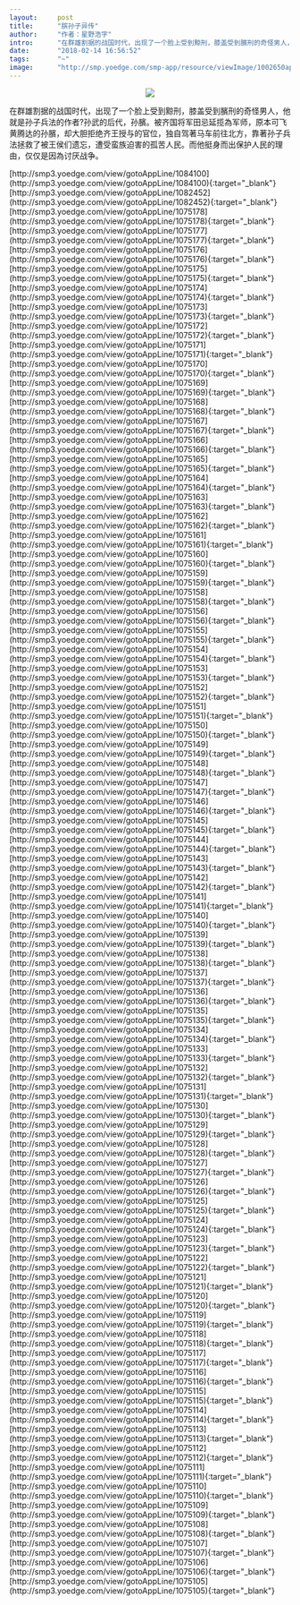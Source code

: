 ```yaml
---
layout:     post
title:      "膑孙子异传"
author:     "作者：星野浩字"
intro:      "在群雄割据的战国时代，出现了一个脸上受到黥刑，膝盖受到臏刑的奇怪男人，他就是孙子兵法的作者?孙武的后代，孙臏。被齐国将军田忌延揽為军师，原本可飞黄腾达的孙臏，却大胆拒绝齐王授与的官位，独自驾著马车前往北方，靠著孙子兵法拯救了被王侯们遗忘，遭受蛮族迫害的孤苦人民。而他挺身而出保护人民的理由，仅仅是因為讨厌战争。"
date:       "2018-02-14 16:56:52"
tags:       "~"
image:      "http://smp.yoedge.com/smp-app/resource/viewImage/1002650appline.png"
---
```

<div style="text-align: center">
<p><img src="http://smp.yoedge.com/smp-app/resource/viewImage/1002650appline.png"/></p>
</div>
<p class="post-meta">
<span>在群雄割据的战国时代，出现了一个脸上受到黥刑，膝盖受到臏刑的奇怪男人，他就是孙子兵法的作者?孙武的后代，孙臏。被齐国将军田忌延揽為军师，原本可飞黄腾达的孙臏，却大胆拒绝齐王授与的官位，独自驾著马车前往北方，靠著孙子兵法拯救了被王侯们遗忘，遭受蛮族迫害的孤苦人民。而他挺身而出保护人民的理由，仅仅是因為讨厌战争。</span>
</p>
[http://smp3.yoedge.com/view/gotoAppLine/1084100](http://smp3.yoedge.com/view/gotoAppLine/1084100){:target="_blank"}
[http://smp3.yoedge.com/view/gotoAppLine/1082452](http://smp3.yoedge.com/view/gotoAppLine/1082452){:target="_blank"}
[http://smp3.yoedge.com/view/gotoAppLine/1075178](http://smp3.yoedge.com/view/gotoAppLine/1075178){:target="_blank"}
[http://smp3.yoedge.com/view/gotoAppLine/1075177](http://smp3.yoedge.com/view/gotoAppLine/1075177){:target="_blank"}
[http://smp3.yoedge.com/view/gotoAppLine/1075176](http://smp3.yoedge.com/view/gotoAppLine/1075176){:target="_blank"}
[http://smp3.yoedge.com/view/gotoAppLine/1075175](http://smp3.yoedge.com/view/gotoAppLine/1075175){:target="_blank"}
[http://smp3.yoedge.com/view/gotoAppLine/1075174](http://smp3.yoedge.com/view/gotoAppLine/1075174){:target="_blank"}
[http://smp3.yoedge.com/view/gotoAppLine/1075173](http://smp3.yoedge.com/view/gotoAppLine/1075173){:target="_blank"}
[http://smp3.yoedge.com/view/gotoAppLine/1075172](http://smp3.yoedge.com/view/gotoAppLine/1075172){:target="_blank"}
[http://smp3.yoedge.com/view/gotoAppLine/1075171](http://smp3.yoedge.com/view/gotoAppLine/1075171){:target="_blank"}
[http://smp3.yoedge.com/view/gotoAppLine/1075170](http://smp3.yoedge.com/view/gotoAppLine/1075170){:target="_blank"}
[http://smp3.yoedge.com/view/gotoAppLine/1075169](http://smp3.yoedge.com/view/gotoAppLine/1075169){:target="_blank"}
[http://smp3.yoedge.com/view/gotoAppLine/1075168](http://smp3.yoedge.com/view/gotoAppLine/1075168){:target="_blank"}
[http://smp3.yoedge.com/view/gotoAppLine/1075167](http://smp3.yoedge.com/view/gotoAppLine/1075167){:target="_blank"}
[http://smp3.yoedge.com/view/gotoAppLine/1075166](http://smp3.yoedge.com/view/gotoAppLine/1075166){:target="_blank"}
[http://smp3.yoedge.com/view/gotoAppLine/1075165](http://smp3.yoedge.com/view/gotoAppLine/1075165){:target="_blank"}
[http://smp3.yoedge.com/view/gotoAppLine/1075164](http://smp3.yoedge.com/view/gotoAppLine/1075164){:target="_blank"}
[http://smp3.yoedge.com/view/gotoAppLine/1075163](http://smp3.yoedge.com/view/gotoAppLine/1075163){:target="_blank"}
[http://smp3.yoedge.com/view/gotoAppLine/1075162](http://smp3.yoedge.com/view/gotoAppLine/1075162){:target="_blank"}
[http://smp3.yoedge.com/view/gotoAppLine/1075161](http://smp3.yoedge.com/view/gotoAppLine/1075161){:target="_blank"}
[http://smp3.yoedge.com/view/gotoAppLine/1075160](http://smp3.yoedge.com/view/gotoAppLine/1075160){:target="_blank"}
[http://smp3.yoedge.com/view/gotoAppLine/1075159](http://smp3.yoedge.com/view/gotoAppLine/1075159){:target="_blank"}
[http://smp3.yoedge.com/view/gotoAppLine/1075158](http://smp3.yoedge.com/view/gotoAppLine/1075158){:target="_blank"}
[http://smp3.yoedge.com/view/gotoAppLine/1075156](http://smp3.yoedge.com/view/gotoAppLine/1075156){:target="_blank"}
[http://smp3.yoedge.com/view/gotoAppLine/1075155](http://smp3.yoedge.com/view/gotoAppLine/1075155){:target="_blank"}
[http://smp3.yoedge.com/view/gotoAppLine/1075154](http://smp3.yoedge.com/view/gotoAppLine/1075154){:target="_blank"}
[http://smp3.yoedge.com/view/gotoAppLine/1075153](http://smp3.yoedge.com/view/gotoAppLine/1075153){:target="_blank"}
[http://smp3.yoedge.com/view/gotoAppLine/1075152](http://smp3.yoedge.com/view/gotoAppLine/1075152){:target="_blank"}
[http://smp3.yoedge.com/view/gotoAppLine/1075151](http://smp3.yoedge.com/view/gotoAppLine/1075151){:target="_blank"}
[http://smp3.yoedge.com/view/gotoAppLine/1075150](http://smp3.yoedge.com/view/gotoAppLine/1075150){:target="_blank"}
[http://smp3.yoedge.com/view/gotoAppLine/1075149](http://smp3.yoedge.com/view/gotoAppLine/1075149){:target="_blank"}
[http://smp3.yoedge.com/view/gotoAppLine/1075148](http://smp3.yoedge.com/view/gotoAppLine/1075148){:target="_blank"}
[http://smp3.yoedge.com/view/gotoAppLine/1075147](http://smp3.yoedge.com/view/gotoAppLine/1075147){:target="_blank"}
[http://smp3.yoedge.com/view/gotoAppLine/1075146](http://smp3.yoedge.com/view/gotoAppLine/1075146){:target="_blank"}
[http://smp3.yoedge.com/view/gotoAppLine/1075145](http://smp3.yoedge.com/view/gotoAppLine/1075145){:target="_blank"}
[http://smp3.yoedge.com/view/gotoAppLine/1075144](http://smp3.yoedge.com/view/gotoAppLine/1075144){:target="_blank"}
[http://smp3.yoedge.com/view/gotoAppLine/1075143](http://smp3.yoedge.com/view/gotoAppLine/1075143){:target="_blank"}
[http://smp3.yoedge.com/view/gotoAppLine/1075142](http://smp3.yoedge.com/view/gotoAppLine/1075142){:target="_blank"}
[http://smp3.yoedge.com/view/gotoAppLine/1075141](http://smp3.yoedge.com/view/gotoAppLine/1075141){:target="_blank"}
[http://smp3.yoedge.com/view/gotoAppLine/1075140](http://smp3.yoedge.com/view/gotoAppLine/1075140){:target="_blank"}
[http://smp3.yoedge.com/view/gotoAppLine/1075139](http://smp3.yoedge.com/view/gotoAppLine/1075139){:target="_blank"}
[http://smp3.yoedge.com/view/gotoAppLine/1075138](http://smp3.yoedge.com/view/gotoAppLine/1075138){:target="_blank"}
[http://smp3.yoedge.com/view/gotoAppLine/1075137](http://smp3.yoedge.com/view/gotoAppLine/1075137){:target="_blank"}
[http://smp3.yoedge.com/view/gotoAppLine/1075136](http://smp3.yoedge.com/view/gotoAppLine/1075136){:target="_blank"}
[http://smp3.yoedge.com/view/gotoAppLine/1075135](http://smp3.yoedge.com/view/gotoAppLine/1075135){:target="_blank"}
[http://smp3.yoedge.com/view/gotoAppLine/1075134](http://smp3.yoedge.com/view/gotoAppLine/1075134){:target="_blank"}
[http://smp3.yoedge.com/view/gotoAppLine/1075133](http://smp3.yoedge.com/view/gotoAppLine/1075133){:target="_blank"}
[http://smp3.yoedge.com/view/gotoAppLine/1075132](http://smp3.yoedge.com/view/gotoAppLine/1075132){:target="_blank"}
[http://smp3.yoedge.com/view/gotoAppLine/1075131](http://smp3.yoedge.com/view/gotoAppLine/1075131){:target="_blank"}
[http://smp3.yoedge.com/view/gotoAppLine/1075130](http://smp3.yoedge.com/view/gotoAppLine/1075130){:target="_blank"}
[http://smp3.yoedge.com/view/gotoAppLine/1075129](http://smp3.yoedge.com/view/gotoAppLine/1075129){:target="_blank"}
[http://smp3.yoedge.com/view/gotoAppLine/1075128](http://smp3.yoedge.com/view/gotoAppLine/1075128){:target="_blank"}
[http://smp3.yoedge.com/view/gotoAppLine/1075127](http://smp3.yoedge.com/view/gotoAppLine/1075127){:target="_blank"}
[http://smp3.yoedge.com/view/gotoAppLine/1075126](http://smp3.yoedge.com/view/gotoAppLine/1075126){:target="_blank"}
[http://smp3.yoedge.com/view/gotoAppLine/1075125](http://smp3.yoedge.com/view/gotoAppLine/1075125){:target="_blank"}
[http://smp3.yoedge.com/view/gotoAppLine/1075124](http://smp3.yoedge.com/view/gotoAppLine/1075124){:target="_blank"}
[http://smp3.yoedge.com/view/gotoAppLine/1075123](http://smp3.yoedge.com/view/gotoAppLine/1075123){:target="_blank"}
[http://smp3.yoedge.com/view/gotoAppLine/1075122](http://smp3.yoedge.com/view/gotoAppLine/1075122){:target="_blank"}
[http://smp3.yoedge.com/view/gotoAppLine/1075121](http://smp3.yoedge.com/view/gotoAppLine/1075121){:target="_blank"}
[http://smp3.yoedge.com/view/gotoAppLine/1075120](http://smp3.yoedge.com/view/gotoAppLine/1075120){:target="_blank"}
[http://smp3.yoedge.com/view/gotoAppLine/1075119](http://smp3.yoedge.com/view/gotoAppLine/1075119){:target="_blank"}
[http://smp3.yoedge.com/view/gotoAppLine/1075118](http://smp3.yoedge.com/view/gotoAppLine/1075118){:target="_blank"}
[http://smp3.yoedge.com/view/gotoAppLine/1075117](http://smp3.yoedge.com/view/gotoAppLine/1075117){:target="_blank"}
[http://smp3.yoedge.com/view/gotoAppLine/1075116](http://smp3.yoedge.com/view/gotoAppLine/1075116){:target="_blank"}
[http://smp3.yoedge.com/view/gotoAppLine/1075115](http://smp3.yoedge.com/view/gotoAppLine/1075115){:target="_blank"}
[http://smp3.yoedge.com/view/gotoAppLine/1075114](http://smp3.yoedge.com/view/gotoAppLine/1075114){:target="_blank"}
[http://smp3.yoedge.com/view/gotoAppLine/1075113](http://smp3.yoedge.com/view/gotoAppLine/1075113){:target="_blank"}
[http://smp3.yoedge.com/view/gotoAppLine/1075112](http://smp3.yoedge.com/view/gotoAppLine/1075112){:target="_blank"}
[http://smp3.yoedge.com/view/gotoAppLine/1075111](http://smp3.yoedge.com/view/gotoAppLine/1075111){:target="_blank"}
[http://smp3.yoedge.com/view/gotoAppLine/1075110](http://smp3.yoedge.com/view/gotoAppLine/1075110){:target="_blank"}
[http://smp3.yoedge.com/view/gotoAppLine/1075109](http://smp3.yoedge.com/view/gotoAppLine/1075109){:target="_blank"}
[http://smp3.yoedge.com/view/gotoAppLine/1075108](http://smp3.yoedge.com/view/gotoAppLine/1075108){:target="_blank"}
[http://smp3.yoedge.com/view/gotoAppLine/1075107](http://smp3.yoedge.com/view/gotoAppLine/1075107){:target="_blank"}
[http://smp3.yoedge.com/view/gotoAppLine/1075106](http://smp3.yoedge.com/view/gotoAppLine/1075106){:target="_blank"}
[http://smp3.yoedge.com/view/gotoAppLine/1075105](http://smp3.yoedge.com/view/gotoAppLine/1075105){:target="_blank"}


